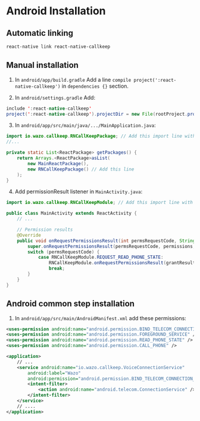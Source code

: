 # Android Installation

## Automatic linking

```sh
react-native link react-native-callkeep
```

## Manual installation

1. In `android/app/build.gradle`
Add a line `compile project(':react-native-callkeep')` in `dependencies {}` section.

2. In `android/settings.gradle`
Add:

```java
include ':react-native-callkeep'
project(':react-native-callkeep').projectDir = new File(rootProject.projectDir, '../node_modules/react-native-callkeep/android')
```

3. In `android/app/src/main/java/.../MainApplication.java`:

```java
import io.wazo.callkeep.RNCallKeepPackage; // Add this import line with others
//...

private static List<ReactPackage> getPackages() {
    return Arrays.<ReactPackage>asList(
        new MainReactPackage(),
        new RNCallKeepPackage() // Add this line
    );
}
```

4. Add permissionResult listener in `MainActivity.java`:

```java
import io.wazo.callkeep.RNCallKeepModule; // Add this import line with others

public class MainActivity extends ReactActivity {
    // ...

    // Permission results
    @Override
    public void onRequestPermissionsResult(int permsRequestCode, String[] permissions, int[] grantResults) {
        super.onRequestPermissionsResult(permsRequestCode, permissions, grantResults);
        switch (permsRequestCode) {
            case RNCallKeepModule.REQUEST_READ_PHONE_STATE:
                RNCallKeepModule.onRequestPermissionsResult(grantResults);
                break;
        }
    }
}
```

## Android common step installation

1. In `android/app/src/main/AndroidManifest.xml` add these permissions:


```xml
<uses-permission android:name="android.permission.BIND_TELECOM_CONNECTION_SERVICE"/>
<uses-permission android:name="android.permission.FOREGROUND_SERVICE" />
<uses-permission android:name="android.permission.READ_PHONE_STATE" />
<uses-permission android:name="android.permission.CALL_PHONE" />

<application>
    // ...
    <service android:name="io.wazo.callkeep.VoiceConnectionService"
        android:label="Wazo"
        android:permission="android.permission.BIND_TELECOM_CONNECTION_SERVICE">
        <intent-filter>
            <action android:name="android.telecom.ConnectionService" />
        </intent-filter>
    </service>
    // ....
</application>
```
